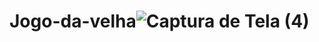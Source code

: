 # Jogo-da-velha![Captura de Tela (4)](https://user-images.githubusercontent.com/76077941/161131680-cda129a2-5727-4464-88d0-91dd2b571d95.png)
